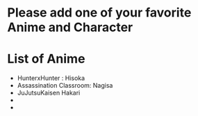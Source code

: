 # Please add one of your favorite Anime and Character

# List of Anime
- HunterxHunter : Hisoka
- Assassination Classroom: Nagisa
- JuJutsuKaisen Hakari
-
-
